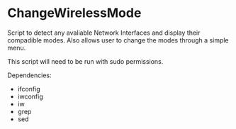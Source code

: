 # ChangeWirelessMode
Script to detect any avaliable Network Interfaces and display their compadible modes. Also allows user to change the modes through a simple menu.

This script will need to be run with sudo permissions.

Dependencies:
- ifconfig
- iwconfig
- iw
- grep
- sed
